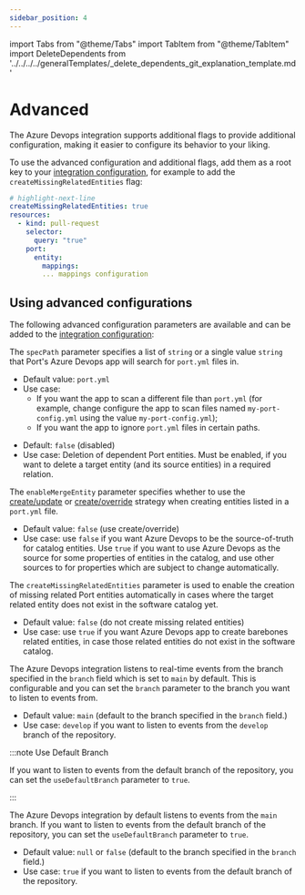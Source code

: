 ```yaml
---
sidebar_position: 4
---
```


import Tabs from "@theme/Tabs"
import TabItem from "@theme/TabItem"
import DeleteDependents from '../../../../generalTemplates/\_delete_dependents_git_explanation_template.md'

# Advanced

The Azure Devops integration supports additional flags to provide additional configuration, making it easier to configure its behavior to your liking.

To use the advanced configuration and additional flags, add them as a root key to your [integration configuration](./azure-devops.md#the-integration-configuration), for example to add the
`createMissingRelatedEntities` flag:

```yaml showLineNumbers
# highlight-next-line
createMissingRelatedEntities: true
resources:
  - kind: pull-request
    selector:
      query: "true"
    port:
      entity:
        mappings:
        ... mappings configuration
```

## Using advanced configurations

The following advanced configuration parameters are available and can be added to the [integration configuration](./azure-devops.md#the-integration-configuration):

<Tabs groupId="config" queryString="parameter">

<TabItem label="Spec path" value="specPath">

The `specPath` parameter specifies a list of `string` or a single value `string` that Port's Azure Devops app will search for `port.yml` files in.

- Default value: `port.yml`
- Use case:
  - If you want the app to scan a different file than `port.yml` (for example, change configure the app to scan files named `my-port-config.yml` using the value `my-port-config.yml`);
  - If you want the app to ignore `port.yml` files in certain paths.

</TabItem>

<TabItem label="Delete dependent entities" value="deleteDependent">

<DeleteDependents/>

- Default: `false` (disabled)
- Use case: Deletion of dependent Port entities. Must be enabled, if you want to delete a target entity (and its source entities) in a required relation.

</TabItem>

<TabItem label="Enable merge entity" value="enableMergeEntity">

The `enableMergeEntity` parameter specifies whether to use the [create/update](/build-your-software-catalog/custom-integration/api?operation=create-update#usage) or [create/override](/build-your-software-catalog/custom-integration/api?operation=create-override#usage) strategy when creating entities listed in a `port.yml` file.

- Default value: `false` (use create/override)
- Use case: use `false` if you want Azure Devops to be the source-of-truth for catalog entities. Use `true` if you want to use Azure Devops as the source for some properties of entities in the catalog, and use other sources to for properties which are subject to change automatically.

</TabItem>

<TabItem value="createMissingRelatedEntities" label="Create missing related entities">

The `createMissingRelatedEntities` parameter is used to enable the creation of missing related Port entities automatically in cases where the target related entity does not exist in the software catalog yet.

- Default value: `false` (do not create missing related entities)
- Use case: use `true` if you want Azure Devops app to create barebones related entities, in case those related entities do not exist in the software catalog.

</TabItem>

<TabItem value="branch" label="Branch">

The Azure Devops integration listens to real-time events from the branch specified in the `branch` field which is set to `main` by default. This is configurable and you can set the `branch` parameter to the branch you want to listen to events from.

- Default value: `main` (default to the branch specified in the `branch` field.)
- Use case: `develop` if you want to listen to events from the `develop` branch of the repository.

:::note Use Default Branch

If you want to listen to events from the default branch of the repository, you can set the `useDefaultBranch` parameter to `true`.

:::

</TabItem>

<TabItem value="useDefaultBranch" label="Use Default Branch">

The Azure Devops integration by default listens to events from the `main` branch. If you want to listen to events from the default branch of the repository, you can set the `useDefaultBranch` parameter to `true`.

- Default value: `null` or `false` (default to the branch specified in the `branch` field.)
- Use case: `true` if you want to listen to events from the default branch of the repository.

</TabItem>
</Tabs>
